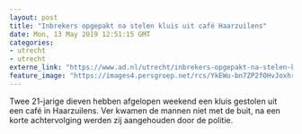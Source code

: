 ```yaml
---
layout: post
title: "Inbrekers opgepakt na stelen kluis uit café Haarzuilens"
date: Mon, 13 May 2019 12:51:15 GMT
categories: 
- utrecht 
- utrecht 
externe_link: "https://www.ad.nl/utrecht/inbrekers-opgepakt-na-stelen-kluis-uit-cafe-haarzuilens~ad8265cb/"
feature_image: "https://images4.persgroep.net/rcs/YkEWu-bn7ZP2fOHvJoxhr4TvKME/diocontent/148200905/_fitwidth/400/?appId=21791a8992982cd8da851550a453bd7f&quality=0.7"
---
```


Twee 21-jarige dieven hebben afgelopen weekend een kluis gestolen uit een café in Haarzuilens. Ver kwamen de mannen niet met de buit, na een korte achtervolging werden zij aangehouden door de politie.
